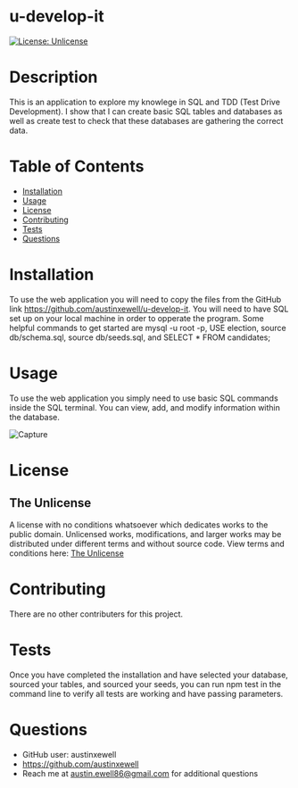 # u-develop-it
  [![License: Unlicense](https://img.shields.io/badge/license-Unlicense-blue.svg)](http://unlicense.org/)
  # Description
  This is an application to explore my knowlege in SQL and TDD (Test Drive Development). I show that I can create basic SQL tables and databases as well as create test to check that these databases are gathering the correct data.
  # Table of Contents
  * [Installation](#installation)
  * [Usage](#usage)
  * [License](#license)
  * [Contributing](#contributing)
  * [Tests](#tests)
  * [Questions](#questions)
  # Installation
  To use the web application you will need to copy the files from the GitHub link https://github.com/austinxewell/u-develop-it. You will need to have SQL set up on your local machine in order to opperate the program. Some helpful commands to get started are mysql -u root -p, USE election, source db/schema.sql, source db/seeds.sql, and SELECT * FROM candidates;
  # Usage
  To use the web application you simply need to use basic SQL commands inside the SQL terminal. You can view, add, and modify information within the database.

  ![Capture](https://user-images.githubusercontent.com/86080954/153407152-cbc95ace-20ba-4d42-98b0-b7aa016024f3.JPG)
  # License
  ## The Unlicense
  A license with no conditions whatsoever which dedicates works to the public domain. Unlicensed works, modifications, and larger works may be distributed under different terms and without source code.
  View terms and conditions here: [The Unlicense](../utils/licenses/unlicense.txt)
  # Contributing
  There are no other contributers for this project.
  # Tests
  Once you have completed the installation and have selected your database, sourced your tables, and sourced your seeds, you can run npm test in the command line to verify all tests are working and have passing parameters.
  # Questions
  * GitHub user: austinxewell
  * https://github.com/austinxewell
  * Reach me at austin.ewell86@gmail.com for additional questions